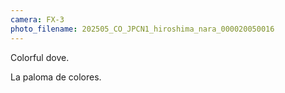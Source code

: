 ```yaml
---
camera: FX-3
photo_filename: 202505_CO_JPCN1_hiroshima_nara_000020050016
---
```


Colorful dove.

La paloma de colores.

